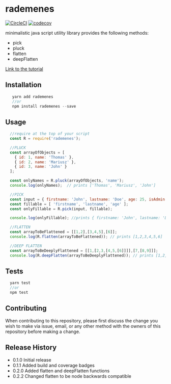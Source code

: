 # rademenes

[![CircleCI](https://circleci.com/gh/mariocoski/rademenes.svg?style=svg)](https://circleci.com/gh/mariocoski/rademenes)
[![codecov](https://codecov.io/gh/mariocoski/rademenes/branch/master/graph/badge.svg)](https://codecov.io/gh/mariocoski/rademenes)

minimalistic java script utility library provides the following methods:
* pick
* pluck
* flatten
* deepFlatten

[Link to the tutorial](http://withjavascript.com/blog/create-and-publish-your-first-npm-package)

## Installation
```javascript
   yarn add rademenes
   //or
   npm install rademenes --save
```

## Usage
```javascript
  //require at the top of your script
  const R = require('rademenes');

  //PLUCK
  const arrayOfObjects = [
    { id: 1, name: 'Thomas' },
    { id: 2, name: 'Mariusz' },
    { id: 3, name: 'John' }
  ];  

  const onlyNames = R.pluck(arrayOfObjects, 'name');
  console.log(onlyNames);  // prints ['Thomas', 'Mariusz', 'John']

  //PICK
  const input = { firstname: 'John', lastname: 'Doe', age: 25, isAdmin: true };
  const fillable = [ 'firstname', 'lastname', 'age' ];
  const onlyFillable = R.pick(input, fillable);

  console.log(onlyFillable); //prints { firstname: 'John', lastname: 'Doe', age: 25 };

  //FLATTEN
  const arrayToBeFlattened = [[1,2],[3,4,5],[6]];
  console.log(R.flatten(arrayToBeFlattened)); // prints [1,2,3,4,5,6]

  //DEEP FLATTEN
  const arrayToBeDeeplyFlattened = [[1,[2,3,[4,5,[6]]]],[7,[8,9]]];
  console.log(R.deepFlatten(arrayToBeDeeplyFlattened)); // prints [1,2,3,4,5,6,7,8,9]);
```

## Tests
```javascript
  yarn test
  //or
  npm test
```

## Contributing
When contributing to this repository, please first discuss the
change you wish to make via issue, email, or any other method
with the owners of this repository before making a change.

## Release History
* 0.1.0 Initial release
* 0.1.1 Added build and coverage badges
* 0.2.0 Added flatten and deepFlatten functions
* 0.2.2 Changed flatten to be node backwards compatible
